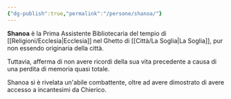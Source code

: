 ```yaml
---
{"dg-publish":true,"permalink":"/persone/shanoa/"}
---
```


**Shanoa** è la Prima Assistente Bibliotecaria del tempio di [[Religioni/Ecclesia\|Ecclesia]] nel Ghetto di [[Città/La Soglia\|La Soglia]], pur non essendo originaria della città. 

Tuttavia, afferma di non avere ricordi della sua vita precedente a causa di una perdita di memoria quasi totale. 

Shanoa si è rivelata un'abile combattente, oltre ad avere dimostrato di avere accesso a incantesimi da Chierico. 

